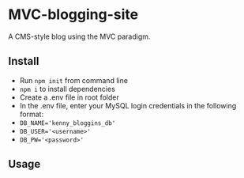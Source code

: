 # MVC-blogging-site
A CMS-style blog using the MVC paradigm.

## Install

* Run `npm init` from command line
* `npm i` to install dependencies
* Create a .env file in root folder
* In the .env file, enter your MySQL login credentials in the following format:
* `DB_NAME='kenny_bloggins_db'`
* `DB_USER='<username>'`
* `DB_PW='<password>'`

## Usage
